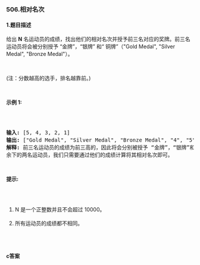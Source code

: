 ### 506.相对名次

#### 1.题目描述

<p>给出&nbsp;<strong>N</strong> 名运动员的成绩，找出他们的相对名次并授予前三名对应的奖牌。前三名运动员将会被分别授予 &ldquo;金牌&rdquo;，&ldquo;银牌&rdquo; 和&ldquo; 铜牌&rdquo;（&quot;Gold Medal&quot;, &quot;Silver Medal&quot;, &quot;Bronze Medal&quot;）。</p><br/><p>(注：分数越高的选手，排名越靠前。)</p><br/><p><strong>示例 1:</strong></p><br/><pre><br/><strong>输入:</strong> [5, 4, 3, 2, 1]<br/><strong>输出:</strong> [&quot;Gold Medal&quot;, &quot;Silver Medal&quot;, &quot;Bronze Medal&quot;, &quot;4&quot;, &quot;5&quot;]<br/><strong>解释:</strong> 前三名运动员的成绩为前三高的，因此将会分别被授予 &ldquo;金牌&rdquo;，&ldquo;银牌&rdquo;和&ldquo;铜牌&rdquo; (&quot;Gold Medal&quot;, &quot;Silver Medal&quot; and &quot;Bronze Medal&quot;).<br/>余下的两名运动员，我们只需要通过他们的成绩计算将其相对名次即可。</pre><br/><p><strong>提示:</strong></p><br/><ol><br/>	<li>N 是一个正整数并且不会超过&nbsp;10000。</li><br/>	<li>所有运动员的成绩都不相同。</li><br/></ol><br/>

#### c答案

```c

